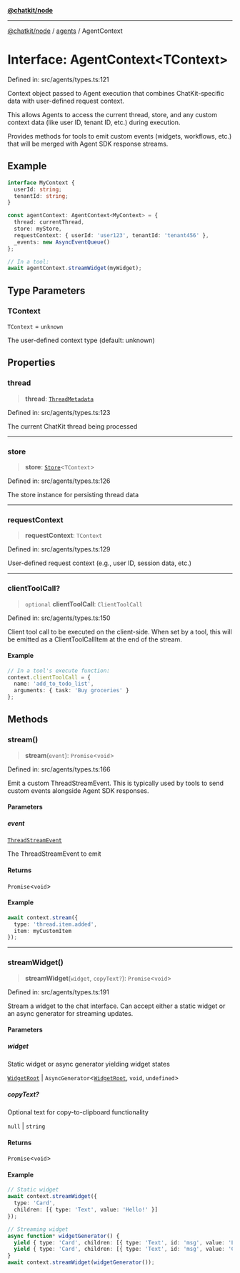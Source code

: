 [**@chatkit/node**](../../../../README.md)

***

[@chatkit/node](../../../../README.md) / [agents](../README.md) / AgentContext

# Interface: AgentContext\<TContext\>

Defined in: src/agents/types.ts:121

Context object passed to Agent execution that combines ChatKit-specific data
with user-defined request context.

This allows Agents to access the current thread, store, and any custom
context data (like user ID, tenant ID, etc.) during execution.

Provides methods for tools to emit custom events (widgets, workflows, etc.)
that will be merged with Agent SDK response streams.

## Example

```typescript
interface MyContext {
  userId: string;
  tenantId: string;
}

const agentContext: AgentContext<MyContext> = {
  thread: currentThread,
  store: myStore,
  requestContext: { userId: 'user123', tenantId: 'tenant456' },
  _events: new AsyncEventQueue()
};

// In a tool:
await agentContext.streamWidget(myWidget);
```

## Type Parameters

### TContext

`TContext` = `unknown`

The user-defined context type (default: unknown)

## Properties

### thread

> **thread**: [`ThreadMetadata`](../../../../interfaces/ThreadMetadata.md)

Defined in: src/agents/types.ts:123

The current ChatKit thread being processed

***

### store

> **store**: [`Store`](../../../../classes/Store.md)\<`TContext`\>

Defined in: src/agents/types.ts:126

The store instance for persisting thread data

***

### requestContext

> **requestContext**: `TContext`

Defined in: src/agents/types.ts:129

User-defined request context (e.g., user ID, session data, etc.)

***

### clientToolCall?

> `optional` **clientToolCall**: `ClientToolCall`

Defined in: src/agents/types.ts:150

Client tool call to be executed on the client-side.
When set by a tool, this will be emitted as a ClientToolCallItem at the end of the stream.

#### Example

```typescript
// In a tool's execute function:
context.clientToolCall = {
  name: 'add_to_todo_list',
  arguments: { task: 'Buy groceries' }
};
```

## Methods

### stream()

> **stream**(`event`): `Promise`\<`void`\>

Defined in: src/agents/types.ts:166

Emit a custom ThreadStreamEvent.
This is typically used by tools to send custom events alongside Agent SDK responses.

#### Parameters

##### event

[`ThreadStreamEvent`](../../../../type-aliases/ThreadStreamEvent.md)

The ThreadStreamEvent to emit

#### Returns

`Promise`\<`void`\>

#### Example

```typescript
await context.stream({
  type: 'thread.item.added',
  item: myCustomItem
});
```

***

### streamWidget()

> **streamWidget**(`widget`, `copyText?`): `Promise`\<`void`\>

Defined in: src/agents/types.ts:191

Stream a widget to the chat interface.
Can accept either a static widget or an async generator for streaming updates.

#### Parameters

##### widget

Static widget or async generator yielding widget states

[`WidgetRoot`](../../../../type-aliases/WidgetRoot.md) | `AsyncGenerator`\<[`WidgetRoot`](../../../../type-aliases/WidgetRoot.md), `void`, `undefined`\>

##### copyText?

Optional text for copy-to-clipboard functionality

`null` | `string`

#### Returns

`Promise`\<`void`\>

#### Example

```typescript
// Static widget
await context.streamWidget({
  type: 'Card',
  children: [{ type: 'Text', value: 'Hello!' }]
});

// Streaming widget
async function* widgetGenerator() {
  yield { type: 'Card', children: [{ type: 'Text', id: 'msg', value: 'Loading...' }] };
  yield { type: 'Card', children: [{ type: 'Text', id: 'msg', value: 'Complete!' }] };
}
await context.streamWidget(widgetGenerator());
```
